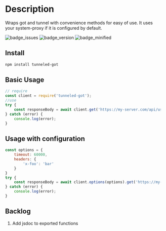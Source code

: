 # Description

Wraps got and tunnel with convenience methods for easy of use.
It uses your system-proxy if it is configured by default.

![badge_issues](https://img.shields.io/github/issues/HansKre/tunneled-got)
![badge_version](https://img.shields.io/npm/v/tunneled-got)
![badge_minified](https://img.shields.io/bundlephobia/min/tunneled-got)

## Install

```bash
npm install tunneled-got
```

## Basic Usage

```js
// require
const client = require('tunneled-got');
//use
try {
    const responseBody = await client.get('https://my-server.com/api/users');
} catch (error) {
    console.log(error);
}
```

## Usage with configuration

```js
const options = {
    timeout: 60000,
    headers: {
        'x-foo': 'bar'
    }
}
try {
    const responseBody = await client.options(options).get('https://my-server.com/api/users');
} catch (error) {
    console.log(error);
}
```

## Backlog

1. Add jsdoc to exported functions
